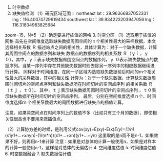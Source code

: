 1. 时空数据
2. 缺失值检测
（1）研究区域范围：
northeast
lat：39.96366837052331
lng：116.40074729919434
southwest
lat：39.934223203947056
lng：116.31834983825684

zoom=15，N=5
（2）确定要进行插值的网格
3. 时空分区
（1）选取用于插值的网格
  首先在空间维度选取缺失数据周围空间的ｎ个相关性最大的采样数据，本文选择相关系数
Ｒ 描述站点之间的相关性，具体计算为：对于一个缺失数据，计算其周围空间点的数据序列和缺失
数据点的数据序列的相关系数 Ｒ（ｙｉ，ｙ０）。其中，ｙｉ表示缺失数据周围空间点的数据序列，ｙ
０表示缺失数据点的数据序列。当某一序列中存在其他缺失数据时则去除另一序列中的相应数据继续进
行计算。
   同样对于时间维度，在同一子区域内选取缺失数据前后时间的ｍ个相关性最大的采样数据，其中的相关性
计算为：对于一个缺失数据，计算缺失数据周围时间切片的空间点序列和缺失数据所在时间切片的空间点序列
的相关系数 Ｒ（ｔｊ ，ｔ０）。
   其中，ｔｊ表示缺失数据周围时间切片的空间点序列 ，ｔ０表示缺失数据所在时间切片的空间点序列。
   最后，分别在空间维度选择ｎ个、时间维度选择ｍ 个相关系数最大的周围数据进行缺失点的插值计算。
   
   注意，如果两空间点在时间序列上的数值不多（比如只有三个月的数据），即使相关性很高也不要用来做插值点。
   
   （2）计算协方差的时候，是利用公式cov(xy)=E(xy)-E(x)*E(y)=(1/n)*(x1*y1+...+xn*yn)-(1/(n*n))(x1+...+xn)(y1+...+yn)
   这里取的是n而不是n-1，如果效果不好，则再用n-1来计算
   注意：如果是对总体的计算一般使用n，如果是对样本的计算一般使用n-1，这样是对总体的无偏估计
4. 空间维度估值
5. 时间维度估值
6. 时空数据融合
7. 缺失数据估计值
